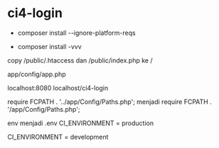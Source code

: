 # ci4-login


- composer install --ignore-platform-reqs

- composer install -vvv


copy /public/.htaccess dan /public/index.php ke /

app/config/app.php 

localhost:8080
localhost/ci4-login


require FCPATH . '../app/Config/Paths.php';
menjadi 
require FCPATH . '/app/Config/Paths.php';


env menjadi .env
CI_ENVIRONMENT = production

CI_ENVIRONMENT = development
